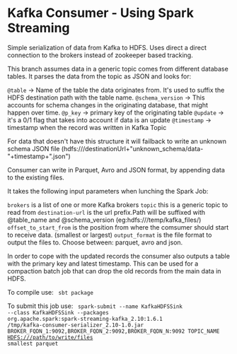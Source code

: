 # Kafka Consumer - Using Spark Streaming

Simple serialization of data from  Kafka to HDFS. Uses direct a direct connection to the brokers instead of zookeeper based tracking.

This branch assumes data in a generic topic comes from different database tables. It parses the data from the topic as JSON and looks for:

<code>@table</code> -> Name of the table the data originates from. It's used to suffix the HDFS destination path with the table name.
<code>@schema_version</code> -> This accounts for schema changes in the originating database, that might happen over time.
<code>@p_key</code> -> primary key of the originating table
<code>@update</code> -> it's a 0/1 flag that takes into account if data is an update
<code>@timestamp</code> -> timestamp when the record was written in Kafka Topic

For data that doesn't have this structure it will failback to write an unknown schema JSON file (hdfs:///destinationUrl+"unknown_schema/data-"+timestamp+".json")

Consumer can write in Parquet, Avro and JSON format, by appending data to the existing files.

It takes the following input parameters when lunching the Spark Job:

<code>brokers</code> is a list of one or more Kafka brokers 
<code>topic</code> this is a generic topic to read from
<code>destination-url</code> is the url prefix.Path will be suffixed with @table_name and @schema_version (eg:hdfs:///temp/kafka_files/) 
<code>offset_to_start_from</code> is the position from where the comsumer should start to receive data. (smallest or largest)
<code>output_format</code> is the file format to output the files to. Choose between: parquet, avro and json.

In order to cope with the updated records the consumer also outputs a table with the primary key and latest timestamp. This can be used for a compaction batch job that can drop the old records from the main data in HDFS. 

To compile use:
<code>
sbt package
</code>

To submit this job use:
<code>
spark-submit --name KafkaHDFSSink --class KafkaHDFSSink  --packages org.apache.spark:spark-streaming-kafka_2.10:1.6.1 /tmp/kafka-consumer-serializer_2.10-1.0.jar BROKER_FQDN_1:9092,BROKER_FQDN_2:9092,BROKER_FQDN_N:9092 TOPIC_NAME <HDFS:///path/to/write/files> smallest parquet
</code>
